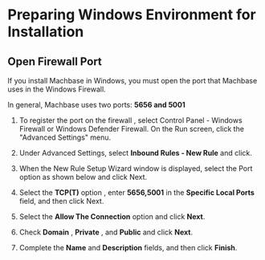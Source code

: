 # Preparing Windows Environment for Installation

## Open Firewall Port

If you install Machbase in Windows, you must open the port that Machbase uses in the Windows Firewall.

In general, Machbase uses  two ports: **5656 and 5001**

1. To register the port on the  firewall , select Control Panel - Windows Firewall or Windows Defender Firewall. 
    On the Run screen, click the "Advanced Settings" menu.

2. Under Advanced Settings, select **Inbound Rules - New Rule** and click.

3. When the New Rule Setup Wizard window is displayed, select the Port option as shown below and click Next.

4. Select the **TCP(T)** option , enter **5656,5001** in the **Specific Local Ports** field, and then click Next.

5. Select the **Allow The Connection** option and click **Next**.

6. Check **Domain** , **Private** , and **Public** and click **Next**.

7. Complete the **Name** and **Description** fields, and then click **Finish**.

    
